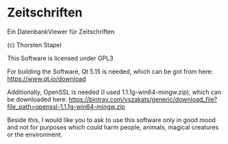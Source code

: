 # Zeitschriften

Ein DatenbankViewer für Zeitschriften

(c) Thorsten Stapel

This Software is licensed under GPL3

For building the Software, Qt 5.15 is needed, which can be got from here: https://www.qt.io/download

Additionally, OpenSSL is needed (I used 1.1.1g-win64-mingw.zip), which can be downloaded here: https://bintray.com/vszakats/generic/download_file?file_path=openssl-1.1.1g-win64-mingw.zip

Beside this, I would like you to ask to use this software only in good mood and not for purposes which could harm people, animals, magical creatures or the environment.


